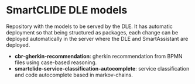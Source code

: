 # SmartCLIDE DLE models

Repository with the models to be served by the DLE. It has automatic deployment so that being structured as packages, each change can be deployed automatically in the server where the DLE and SmartAssistant are deployed.

- **cbr-gherkin-recommendation**: gherkin recommendation from BPMN files using case-based reasoning.
- **smartclide-service-classification-autocomplete**: service classification and code autocomplete based in markov-chains.
